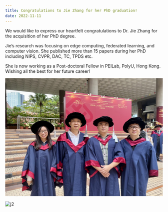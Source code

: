 ```yaml
---
title: Congratulations to Jie Zhang for her PhD graduation!
date: 2022-11-11
---
```


We would like to express our heartfelt congratulations to Dr. Jie Zhang for the acquisition of her PhD degree. 

Jie’s research was focusing on edge computing, federated learning, and computer vision. She published more than 15 papers during her PhD including NIPS, CVPR, DAC, TC, TPDS etc.

She is now working as a Post-doctoral Fellow in PEILab, PolyU, Hong Kong. Wishing all the best for her future career!

![j1](j1.jpg)

![j2](j2.jpg)